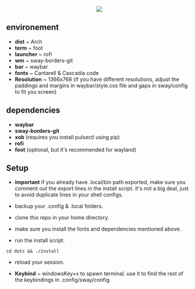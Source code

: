 
<div align="center">
  <img src="https://imgur.com/FqbNj30"></img>
</div>

## environement

- **dist** ~ Arch
- **term** ~ foot
- **launcher** ~ rofi
- **wm** ~ sway-borders-git
- **bar** ~ waybar
- **fonts** ~ Cantarell & Cascadia code 
- **Resolution** ~ 1366x768 (if you have different resolutions, adjust the paddings and margins in waybar/style.css file and gaps in sway/config to fit you screen)

## dependencies

- **waybar**
- **sway-borders-git**
- **xob** (requires you install pulsectl using pip)
- **rofi**
- **foot** (optional, but it's recommended for wayland)

## Setup

- **important** if you already have .local/bin path exported, make sure you comment out the export lines in the install script. it's not a big deal, just to avoid duplicate lines in your shell configs.

- backup your .config & .local folders. 
- clone this repo in your home directory.
- make sure you install the fonts and dependencies mentioned above.
- run the install script.

```
cd dots && ./install

```
- reload your session.

- **Keybind** ~ windowsKey+x to spawn terminal. use it to find the rest of the keybindings in .config/sway/config


